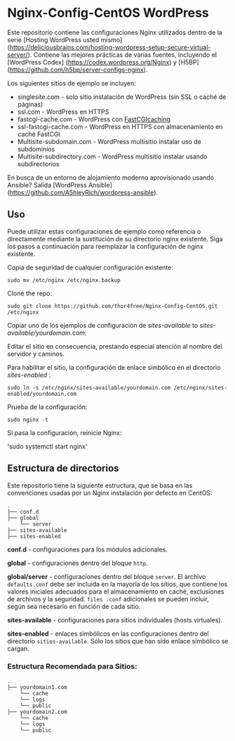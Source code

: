# Nginx-Config-CentOS WordPress

Este repositorio contiene las configuraciones Nginx utilizados dentro de la serie [Hosting WordPress usted mismo] (https://deliciousbrains.com/hosting-wordpress-setup-secure-virtual-server/). Contiene las mejores prácticas de varias fuentes, incluyendo el [WordPress Codex] (https://codex.wordpress.org/Nginx) y [H5BP] (https://github.com/h5bp/server-configs-nginx). 

Los siguientes sitios de ejemplo se incluyen:

* singlesite.com - solo sitio instalación de WordPress (sin SSL o caché de páginas)
* ssl.com - WordPress en HTTPS
* fastcgi-cache.com - WordPress con [FastCGIcaching](https://deliciousbrains.com/hosting-wordpress-yourself-server-monitoring-caching/#page-cache)
* ssl-fastcgi-cache.com - WordPress en HTTPS con almacenamiento en caché FastCGI
* Multisite-subdomain.com - WordPress multisitio instalar uso de subdominios
* Multisite-subdirectory.com - WordPress multisitio instalar usando subdirectorios


En busca de un entorno de alojamiento moderno aprovisionado usando Ansible? Salida [WordPress Ansible] (https://github.com/A5hleyRich/wordpress-ansible).

## Uso

Puede utilizar estas configuraciones de ejemplo como referencia o directamente mediante la sustitución de su directorio nginx existente. Siga los pasos a continuación para reemplazar la configuración de nginx existente.

Copia de seguridad de cualquier configuración existente:

`sudo mv /etc/nginx /etc/nginx.backup`

Clone the repo:

`sudo git clone https://github.com/thor4free/Nginx-Config-CentOS.git /etc/nginx`

Copiar uno de los ejemplos de configuración de _sites-available_ to _sites-available/yourdomain.com_:

Editar el sitio en consecuencia, prestando especial atención al nombre del servidor y caminos.

Para habilitar el sitio, la configuración de enlace simbólico en el directorio _sites-enabled_ :

`sudo ln -s /etc/nginx/sites-available/yourdomain.com /etc/nginx/sites-enabled/yourdomain.com`

Prueba de la configuración:

`sudo nginx -t`

Si pasa la configuración, reinicie Nginx:

'sudo systemctl start nginx'



## Estructura de directorios


Este repositorio tiene la siguiente estructura, que se basa en las convenciones usadas por un Nginx instalación por defecto en CentOS:


```
.
├── conf.d
├── global
    └── server
├── sites-available
├── sites-enabled
```


__conf.d__ -  configuraciones para los módulos adicionales.

__global__ -  configuraciones dentro del bloque `http`.

__global/server__ -  configuraciones dentro del bloque `server`. El archivo `defaults.conf` debe ser incluida en la mayoría de los sitios, que contiene los valores iniciales adecuados para el almacenamiento en caché, exclusiones de archivos y la seguridad. `files .conf` adicionales se pueden incluir, según sea necesario en función de cada sitio.

__sites-available__ -  configuraciones para sitios individuales (hosts virtuales).

__sites-enabled__ -  enlaces simbólicos en las configuraciones dentro del directorio `sitios-available`. Sólo los sitios que han sido enlace simbólico se cargan.


### Estructura Recomendada para Sitios:

```
.
├── yourdomain1.com
    └── cache
    └── logs
    └── public
├── yourdomain2.com
    └── cache
    └── logs
    └── public
```

